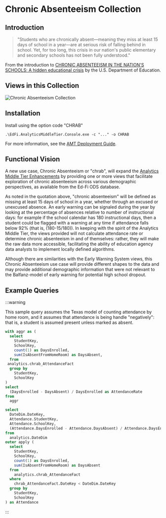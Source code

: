 # Chronic Absenteeism Collection

## Introduction

> "Students who are chronically absent—meaning they miss at least 15 days of
> school in a year—are at serious risk of falling behind in school. Yet, for too
> long, this crisis in our nation's public elementary and secondary schools has
> not been fully understood."

From the introduction to [CHRONIC ABSENTEEISM IN THE NATION'S SCHOOLS: A hidden
educational crisis](https://www.ed.gov/chronic-absenteeism) by
the U.S. Department of Education.

## Views in this Collection

![Chronic Absenteeism Collection](https://edfidocs.blob.core.windows.net/$web/img/reference/analytics-middle-tier/chrab_diagram.png)

## Installation

Install using the option code "CHRAB"

`.\EdFi.AnalyticsMiddleTier.Console.exe -c "..." -o CHRAB`

For more information, see the [AMT Deployment
Guide](../../../deployment-guide/readme.mdx).

## Functional Vision

A new use case, Chronic Absenteeism or "chrab", will expand the [Analytics
Middle Tier
Enhancements](https://edfi.atlassian.net/wiki/spaces/EFTD/pages/24805936/Analytics+Middle+Tier+Enhancements)
by providing one or more views that facilitate exploration of chronic
absenteeism across various demographic perspectives, as available from the Ed-Fi
ODS database.

As noted in the quotation above, "chronic absenteeism" will be defined as
missing at least 15 days of school in a year, whether through an excused or
unexcused absence. An early warning can be signaled during the year by looking
at the percentage of absences relative to number of instructional days: for
example if the school calendar has 180 instructional days, then a student could
be flagged with a warning at any time if attendance falls below 92% (that is,
(180-15/180)). In keeping with the spirit of the Analytics Middle Tier, the
views provided will not calculate attendance rate or determine chronic
absenteeism in and of themselves: rather, they will make the raw data more
accessible, facilitating the ability of education agency data analysts to
implement locally defined algorithms.

Although there are similarities with the Early Warning System views, this
Chronic Absenteeism use case will provide different shapes to the data and may
provide additional demographic information that were not relevant to the
Balfanz-model of early warning for potential high school dropout.

## Example Queries

:::warning

This sample query assumes the Texas model of counting attendance by
home room, and it assumes that attendance is being handle "negatively": that
is, a student is assumed present unless marked as absent.

```sql title="Attendance Rate Now"
with aggr as (
  select
    StudentKey,
    SchoolKey,
    count(1) as DaysEnrolled,
    sum(IsAbsentFromHomeRoom) as DaysAbsent,
  from
 analytics.chrab_AttendanceFact
  group by
    StudentKey,
    SchoolKey
)
select
  (DaysEnrolled - DaysAbsent) / DaysEnrolled as AttendanceRate
from
  aggr
```

```sql title="Historic Attendance Rate"
select
  DateDim.DateKey,
  Attendance.StudentKey,
  Attendance.SchoolKey,
  (Attendance.DaysEnrolled - Attendance.DaysAbsent) / Attendance.DaysEnrolled as AttendanceRateToDate
from
  analytics.DateDim
outer apply (
  select
    StudentKey,
    SchoolKey,
    count(1) as DaysEnrolled,
    sum(IsAbsentFromHomeRoom) as DaysAbsent
  from
    analytics.chrab_AttendanceFact
  where
    chrab_AttendanceFact.DateKey < DateDim.DateKey
  group by
    StudentKey,
    SchoolKey
) as Attendance
```

:::
